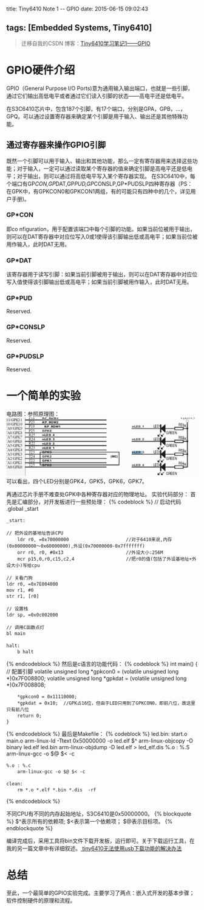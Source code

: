 title: Tiny6410 Note 1 -- GPIO
date: 2015-06-15 09:02:43

tags: [Embedded Systems, Tiny6410]
---

> 迁移自我的CSDN 博客：[Tiny6410学习笔记1——GPIO](http://blog.csdn.net/sulxxy/article/details/46502019)

# GPIO硬件介绍
GPIO（General Purpose I/O Ports)意为通用输入输出端口，也就是一些引脚，通过它们输出高低电平或者通过它们读入引脚的状态——高电平还是低电平。

在S3C6410芯片中，包含187个引脚，有17个端口，分别是GPA，GPB，...，GPQ。可以通过设置寄存器来确定某个引脚是用于输入、输出还是其他特殊功能。
<!-- more -->
## 通过寄存器来操作GPIO引脚
既然一个引脚可以用于输入、输出和其他功能，那么一定有寄存器用来选择这些功能；对于输入，一定可以通过读取某个寄存器的值来确定引脚是高电平还是低电平；对于输出，则可以通过将高低电平写入某个寄存器实现。
在S3C6410中，每个端口有GP*CON,GP*DAT,GP*PUD,GP*CONSLP,GP*PUDSLP四种寄存器（PS：在GPK中，有GPKCON0和GPKCON1两组，有的可能只有四种中的几个，详见用户手册)。

### GP*CON
即co nfiguration，用于配置该端口中每个引脚的功能。如果当前位被用于输出，则可以在DAT寄存器中对应位写入0或1使得该引脚输出低或高电平；如果当前位被用作输入，此时DAT无用。
### GP*DAT
该寄存器用于读写引脚：如果当前引脚被用于输出，则可以在DAT寄存器中对应位写入值使得该引脚输出低或高电平；如果当前引脚被用作输入，此时DAT无用。
### GP*PUD
Reserved.
### GP*CONSLP
Reserved.
### GP*PUDSLP
Reserved.
# 一个简单的实验
电路图：参照原理图：
 ![原理图](/img/gpio.jpg)
可以看出，四个LED分别是GPK4，GPK5，GPK6，GPK7。

再通过芯片手册不难查处GPK中各种寄存器对应的物理地址。
实验代码部分：
首先是汇编部分，对开发板进行一些预处理：
{% codeblock %}
	// 启动代码
	.global _start
	
	_start:
	
	// 把外设的基地址告诉CPU
    	ldr r0, =0x70000000 					//对于6410来说,内存(0x00000000～0x60000000),外设(0x70000000-0x7fffffff)
    	orr r0, r0, #0x13						//外设大小:256M
    	mcr p15,0,r0,c15,c2,4       			//把r0的值(包括了外设基地址+外设大小)写给cpu
	
	// 关看门狗
	ldr r0, =0x7E004000
	mov r1, #0
	str r1, [r0] 
	
	// 设置栈
	ldr sp, =0x0c002000
	
	// 调用C函数点灯
	bl main
	
	halt:
		b halt	
{% endcodeblock %}
然后是c语言的功能代码：
{% codeblock %}
	int main()
	{
		// 配置引脚
		volatile unsigned long *gpkcon0 = (volatile unsigned long *)0x7F008800;
		volatile unsigned long *gpkdat = (volatile unsigned long *)0x7F008808;
	
		*gpkcon0 = 0x11110000;
		*gpkdat = 0x10;  //GPK占16位，但由于LED只用到了GPKCON0，即前八位，故这里只有前八位
		return 0;
	}
{% endcodeblock %}
最后是Makefile：
{% codeblock %}
	led.bin: start.o main.o
		arm-linux-ld -Ttext 0x50000000 -o led.elf $^
		arm-linux-objcopy -O binary led.elf led.bin
		arm-linux-objdump -D led.elf > led_elf.dis
	%.o : %.S
		arm-linux-gcc -o $@ $< -c
	
	%.o : %.c
		arm-linux-gcc -o $@ $< -c 
	
	clean:
		rm *.o *.elf *.bin *.dis  -rf
{% endcodeblock %}

不同CPU有不同的内存起始地址，S3C6410是0x50000000。
{% blockquote %}
\$^表示所有的依赖项;
\$<表示第一个依赖项；
$@表示目标项。
{% endblockquote %}

编译完成后，采用工具将bin文件下载开发板，运行即可。关于下载运行工具，在我的另一篇文章中有详细叙述。[ tiny6410无法使用usb下载功能的解决办法](http://blog.csdn.net/sulxxy/article/details/44885585)

# 总结
至此，一个最简单的GPIO实验完成。主要学习了两点：嵌入式开发的基本步骤；软件控制硬件的原理和流程。
